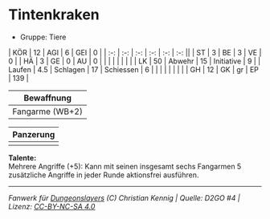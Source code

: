 # Tintenkraken  
- Gruppe: Tiere  

| KÖR    | 12  | AGI      | 6  | GEI        | 0   |
| :-: | :-: | :-: | :-: | :-: | :-: ||
| ST     | 3   | BE       | 3  | VE         | 0   |
| HÄ     | 3   | GE       | 0  | AU         | 0   |
|        |     |          |    |            |     |
| LK     | 50  | Abwehr   | 15 | Initiative | 9   |
| Laufen | 4.5 | Schlagen | 17 | Schiessen  | 6   |
|        |     |          |    |            |     |
| GH     | 12  | GK       | gr | EP         | 139 |


| Bewaffnung |
| --- |
| Fangarme (WB+2) |


| Panzerung |
| --- |
|  |


**Talente:**  
Mehrere Angriffe (+5): Kann mit seinen insgesamt sechs Fangarmen 5 zusätzliche Angriffe in jeder Runde aktionsfrei ausführen.





___
*Fanwerk für [Dungeonslayers](https://www.dungeonslayers.net/) (C) Christian Kennig | Quelle: D2GO #4 | Lizenz: [CC-BY-NC-SA 4.0](https://creativecommons.org/licenses/by-nc-sa/4.0/deed.de)*